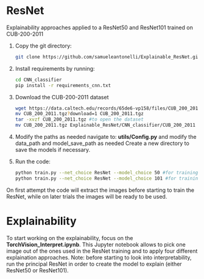 # ResNet
Explainability approaches applied to a ResNet50 and ResNet101 trained on CUB-200-2011

1. Copy the git directory:

   ```bash
   git clone https://github.com/samueleantonelli/Explainable_ResNet.git

2. Install requirements by running:
   ```bash
   cd CNN_classifier
   pip install -r requirements_cnn.txt
   
3. Download the CUB-200-2011 dataset
   ```bash
   wget https://data.caltech.edu/records/65de6-vp158/files/CUB_200_2011.tgz?download=1
   mv CUB_200_2011.tgz?download=1 CUB_200_2011.tgz
   tar -xvzf CUB_200_2011.tgz #to open the dataset
   mv CUB_200_2011.tgz Explainable_ResNet/CNN_classifier/CUB_200_2011

4. Modify the paths as needed
   navigate to: **utils/Config.py** and modify the data_path and model_save_path as needed
   Create a new directory to save the models if necessary. 
   
6. Run the code:

    ```bash
    python train.py --net_choice ResNet --model_choice 50 #for training ResNet 50
    python train.py --net_choice ResNet --model_choice 101 #for training ResNet 101
On first attempt the code will extract the images before starting to train the ResNet, while on later trials the images will be ready to be used.


# Explainability
To start working on the explainability, focus on the **TorchVision_Interpret.ipynb**. This Jupyter notebook allows to pick one image out of the ones used in the ResNet training and to apply four different explaination approaches.
Note: before starting to look into interpretability, run the principal ResNet in order to create the model to explain (either ResNet50 or ResNet101).
